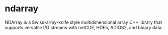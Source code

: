 # ndarray

NDArray is a Swiss-army-knife style multidimensional array C++ library that supports versatile I/O streams with netCDF, HDF5, ADIOS2, and binary data.
